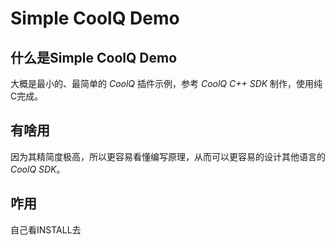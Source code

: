 # Simple CoolQ Demo
## 什么是Simple CoolQ Demo
大概是最小的、最简单的 *CoolQ* 插件示例，参考 *CoolQ C++ SDK* 制作，使用纯C完成。
## 有啥用
因为其精简度极高，所以更容易看懂编写原理，从而可以更容易的设计其他语言的*CoolQ SDK*。
## 咋用
自己看INSTALL去